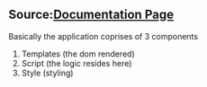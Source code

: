 ## Source:[Documentation Page](https://vuejs.org/v2/guide)



Basically the application coprises of 3 components
1. Templates (the dom rendered)
2. Script (the logic resides here)
3. Style (styling)